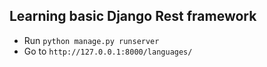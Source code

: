 ## Learning basic Django Rest framework

- Run `python manage.py runserver`
- Go to `http://127.0.0.1:8000/languages/`